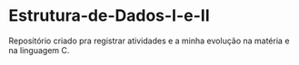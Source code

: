 # Estrutura-de-Dados-I-e-II
Repositório criado pra  registrar atividades e a minha evolução na matéria e na linguagem C.
